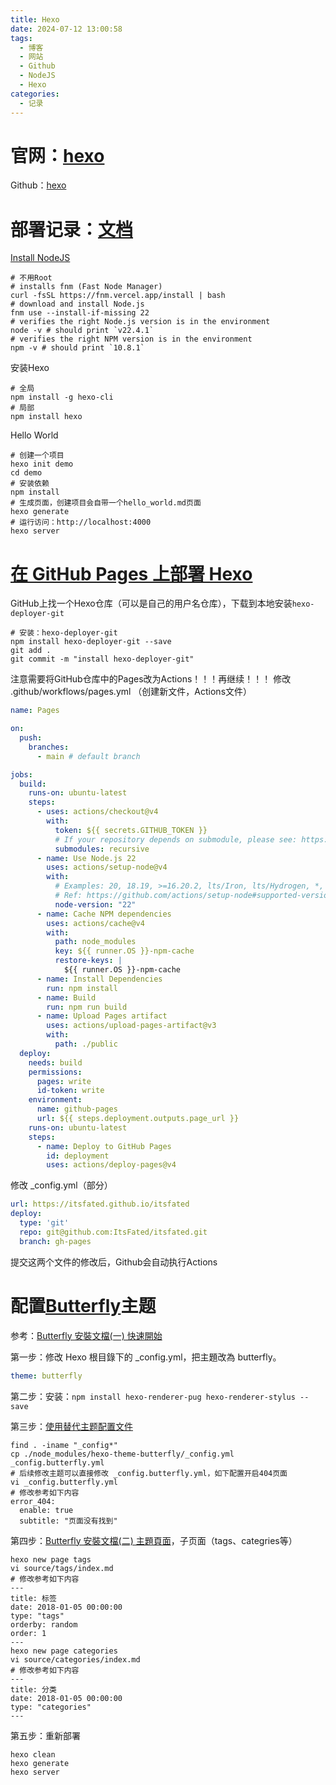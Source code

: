 ```yaml
---
title: Hexo
date: 2024-07-12 13:00:58
tags:
  - 博客
  - 网站
  - Github
  - NodeJS
  - Hexo
categories:
  - 记录
---
```



# 官网：[hexo](https://hexo.io/zh-cn/)
Github：[hexo](https://github.com/hexojs/hexo)
# 部署记录：[文档](https://hexo.io/zh-cn/docs/)
[Install NodeJS](https://nodejs.org/en/download/package-manager)
```shell
# 不用Root
# installs fnm (Fast Node Manager)
curl -fsSL https://fnm.vercel.app/install | bash
# download and install Node.js
fnm use --install-if-missing 22
# verifies the right Node.js version is in the environment
node -v # should print `v22.4.1`
# verifies the right NPM version is in the environment
npm -v # should print `10.8.1`
```
安装Hexo
```shell
# 全局
npm install -g hexo-cli
# 局部
npm install hexo
```
Hello World
```shell
# 创建一个项目
hexo init demo
cd demo
# 安装依赖
npm install
# 生成页面，创建项目会自带一个hello_world.md页面
hexo generate
# 运行访问：http://localhost:4000
hexo server
```
# [在 GitHub Pages 上部署 Hexo](https://hexo.io/zh-cn/docs/github-pages)
GitHub上找一个Hexo仓库（可以是自己的用户名仓库），下载到本地安装`hexo-deployer-git`
```shell
# 安装：hexo-deployer-git
npm install hexo-deployer-git --save
git add .
git commit -m "install hexo-deployer-git"
```
注意需要将GitHub仓库中的Pages改为Actions！！！再继续！！！
修改 .github/workflows/pages.yml （创建新文件，Actions文件）
```yaml
name: Pages

on:
  push:
    branches:
      - main # default branch

jobs:
  build:
    runs-on: ubuntu-latest
    steps:
      - uses: actions/checkout@v4
        with:
          token: ${{ secrets.GITHUB_TOKEN }}
          # If your repository depends on submodule, please see: https://github.com/actions/checkout
          submodules: recursive
      - name: Use Node.js 22
        uses: actions/setup-node@v4
        with:
          # Examples: 20, 18.19, >=16.20.2, lts/Iron, lts/Hydrogen, *, latest, current, node
          # Ref: https://github.com/actions/setup-node#supported-version-syntax
          node-version: "22"
      - name: Cache NPM dependencies
        uses: actions/cache@v4
        with:
          path: node_modules
          key: ${{ runner.OS }}-npm-cache
          restore-keys: |
            ${{ runner.OS }}-npm-cache
      - name: Install Dependencies
        run: npm install
      - name: Build
        run: npm run build
      - name: Upload Pages artifact
        uses: actions/upload-pages-artifact@v3
        with:
          path: ./public
  deploy:
    needs: build
    permissions:
      pages: write
      id-token: write
    environment:
      name: github-pages
      url: ${{ steps.deployment.outputs.page_url }}
    runs-on: ubuntu-latest
    steps:
      - name: Deploy to GitHub Pages
        id: deployment
        uses: actions/deploy-pages@v4
```
修改 _config.yml（部分）
```yaml
url: https://itsfated.github.io/itsfated
deploy:
  type: 'git'
  repo: git@github.com:ItsFated/itsfated.git
  branch: gh-pages
```
提交这两个文件的修改后，Github会自动执行Actions
# 配置[Butterfly](https://github.com/jerryc127/hexo-theme-butterfly)主题
参考：[Butterfly 安裝文檔(一) 快速開始](https://butterfly.js.org/posts/21cfbf15/)

第一步：修改 Hexo 根目錄下的 _config.yml，把主題改為 butterfly。
```yaml
theme: butterfly
```

第二步：安装：`npm install hexo-renderer-pug hexo-renderer-stylus --save`

第三步：[使用替代主题配置文件](https://hexo.io/zh-cn/docs/configuration#%E4%BD%BF%E7%94%A8%E4%BB%A3%E6%9B%BF%E4%B8%BB%E9%A2%98%E9%85%8D%E7%BD%AE%E6%96%87%E4%BB%B6)
```shell
find . -iname "_config*"
cp ./node_modules/hexo-theme-butterfly/_config.yml _config.butterfly.yml
# 后续修改主题可以直接修改 _config.butterfly.yml，如下配置开启404页面
vi _config.butterfly.yml
# 修改参考如下内容
error_404:
  enable: true
  subtitle: "页面没有找到"
```

第四步：[Butterfly 安裝文檔(二) 主題頁面](https://butterfly.js.org/posts/dc584b87/#Page-Front-matter)，子页面（tags、categries等）
```shell
hexo new page tags
vi source/tags/index.md
# 修改参考如下内容
---
title: 标签
date: 2018-01-05 00:00:00
type: "tags"
orderby: random
order: 1
---
hexo new page categories
vi source/categories/index.md
# 修改参考如下内容
---
title: 分类
date: 2018-01-05 00:00:00
type: "categories"
---
```

第五步：重新部署
```shell
hexo clean
hexo generate
hexo server
```
 
